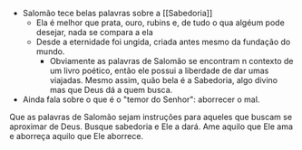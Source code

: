 - Salomão tece belas palavras sobre a [[Sabedoria]]
	- Ela é melhor que prata, ouro, rubins e, de tudo o qua algéum pode desejar, nada se compara a ela
	- Desde a eternidade foi ungida, criada antes mesmo da fundação do mundo. 
		- Obviamente as palavras de Salomão se encontram n contexto de um livro poético, então ele possui a liberdade de dar umas viajadas. Mesmo assim, quão bela é a Sabedoria, algo divino mas que Deus dá a quem busca.
- Ainda fala sobre o que é o "temor do Senhor": aborrecer o mal.

Que as palavras de Salomão sejam instruções para aqueles que buscam se aproximar de Deus. Busque sabedoria e Ele a dará. Ame aquilo que Ele ama e aborreça aquilo que Ele aborrece. 